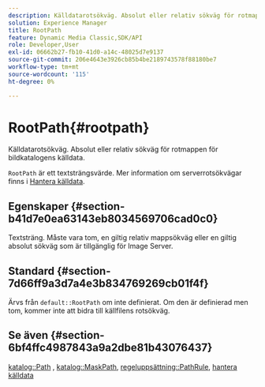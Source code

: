 ```yaml
---
description: Källdatarotsökväg. Absolut eller relativ sökväg för rotmappen för bildkatalogens källdata.
solution: Experience Manager
title: RootPath
feature: Dynamic Media Classic,SDK/API
role: Developer,User
exl-id: 06662b27-fb10-41d0-a14c-48025d7e9137
source-git-commit: 206e4643e3926cb85b4be2189743578f88180be7
workflow-type: tm+mt
source-wordcount: '115'
ht-degree: 0%

---
```


# RootPath{#rootpath}

Källdatarotsökväg. Absolut eller relativ sökväg för rotmappen för bildkatalogens källdata.

`RootPath` är ett textsträngsvärde. Mer information om serverrotsökvägar finns i [Hantera källdata](../../../../../is-api/image-serving-api-ref/c-configuration-and-administration/c-managing-content/r-source-data.md#reference-4eebd51b2db2401c90be771d3382329e).

## Egenskaper {#section-b41d7e0ea63143eb8034569706cad0c0}

Textsträng. Måste vara tom, en giltig relativ mappsökväg eller en giltig absolut sökväg som är tillgänglig för Image Server.

## Standard {#section-7d66ff9a3d7a4e3b834769269cb01f4f}

Ärvs från `default::RootPath` om inte definierat. Om den är definierad men tom, kommer inte att bidra till källfilens rotsökväg.

## Se även {#section-6bf4ffc4987843a9a2dbe81b43076437}

[katalog::Path](/help/aem-is-ir-api/is-api/image-catalog/image-serving-api-ref/c-image-catalog-reference/c-image-svg-data-reference/c-image-data-reference/r-path-cat.md) ,  [katalog::MaskPath](/help/aem-is-ir-api/is-api/image-catalog/image-serving-api-ref/c-image-catalog-reference/c-image-svg-data-reference/c-image-data-reference/r-maskpath-cat.md),   [regeluppsättning::PathRule](../../../../../is-api/image-catalog/image-serving-api-ref/c-image-catalog-reference/c-rule-set-reference/c-rule-set-reference.md#concept-3e5058cf3507470b82cac638df23ea8e),  [hantera källdata](../../../../../is-api/image-serving-api-ref/c-configuration-and-administration/c-managing-content/r-source-data.md#reference-4eebd51b2db2401c90be771d3382329e)
